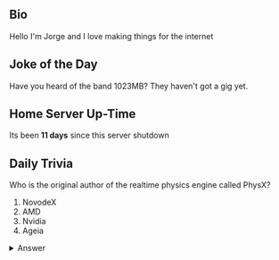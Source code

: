 ## Bio

Hello I'm Jorge and I love making things for the internet

## Joke of the Day

Have you heard of the band 1023MB? They haven't got a gig yet.

## Home Server Up-Time

Its been **11 days** since this server shutdown


## Daily Trivia

Who is the original author of the realtime physics engine called PhysX?
 1. NovodeX
 2. AMD
 3. Nvidia
 4. Ageia

<details>
  <summary>Answer</summary>
  NovodeX
</details>
